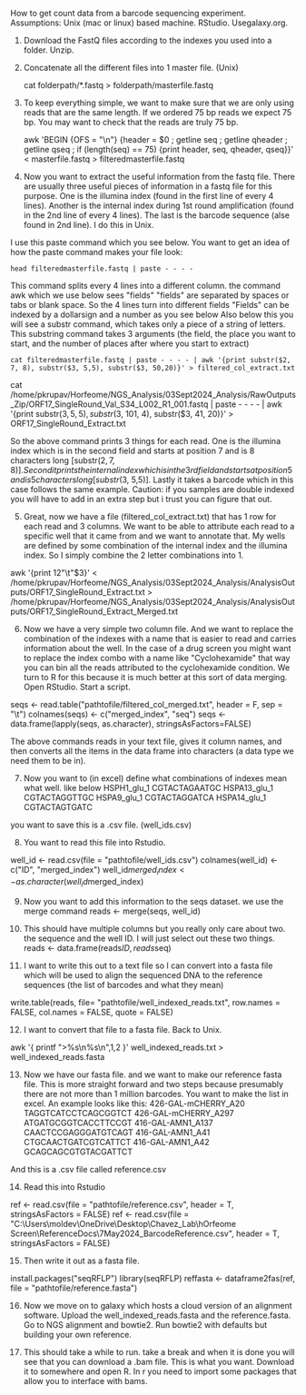 How to get count data from a barcode sequencing experiment. 
Assumptions: Unix (mac or linux) based machine. RStudio. Usegalaxy.org. 

1. Download the FastQ files according to the indexes you used into a folder. Unzip.
2. Concatenate all the different files into 1 master file. (Unix)

	cat folderpath/*.fastq > folderpath/masterfile.fastq

3. To keep everything simple, we want to make sure that we are only using reads that are the
same length. If we ordered 75 bp reads we expect 75 bp. You may want to check that the reads
are truly 75 bp. 

	awk 'BEGIN {OFS = "\n"} {header = $0 ; getline seq ; getline qheader ; getline qseq ; if (length(seq) == 75) {print header, seq, qheader, qseq}}' < masterfile.fastq > filteredmasterfile.fastq

4. Now you want to extract the useful information from the fastq file. There are usually
three useful pieces of information in a fastq file for this purpose. One is the illumina 
index (found in the first line of every 4 lines). Another is the internal index during
1st round amplification (found in the 2nd line of every 4 lines). The last is the barcode 
sequence (alse found in 2nd line). I do this in Unix.

I use this paste command which you see below. You want to get an idea of how the paste command makes your file look:

	head filteredmasterfile.fastq | paste - - - -
	
This command splits every 4 lines into a different column. the command awk which we use below sees "fields"
"fields" are separated by spaces or tabs or blank space. So the 4 lines turn into different fields
"Fields" can be indexed by a dollarsign and a number as you see below
Also below this you will see a substr command, which takes only a piece of a string of letters.
This substring command takes 3 arguments (the field, the place you want to start, and the number of places after where you start to extract)

	cat filteredmasterfile.fastq | paste - - - - | awk '{print substr($2, 7, 8), substr($3, 5,5), substr($3, 50,20)}' > filtered_col_extract.txt

cat /home/pkrupav/Horfeome/NGS_Analysis/03Sept2024_Analysis/RawOutputs_Zip/ORF17_SingleRound_Val_S34_L002_R1_001.fastq | paste - - - - | awk '{print substr($3, 5, 5), substr($3, 101, 4), substr($3, 41, 20)}' > ORF17_SingleRound_Extract.txt
	
So the above command prints 3 things for each read. One is the illumina index which is in the second field
and starts at position 7 and is 8 characters long [substr($2, 7, 8)]. Second it prints the internal
index which is in the 3rd field and starts at position 5 and is 5 characters long [substr($3, 5,5)].
Lastly it takes a barcode which in this case follows the same example.
Caution: if you samples are double indexed you will have to add in an extra step but i trust you can figure that out.

5. Great, now we have a file (filtered_col_extract.txt) that has 1 row for each read and 3 columns.
We want to be able to attribute each read to a specific well that it came from and we want to annotate that.
My wells are defined by some combination of the internal index and the illumina index. So I simply
combine the 2 letter combinations into 1.

awk '{print $1$2"\t"$3}' < /home/pkrupav/Horfeome/NGS_Analysis/03Sept2024_Analysis/AnalysisOutputs/ORF17_SingleRound_Extract.txt > /home/pkrupav/Horfeome/NGS_Analysis/03Sept2024_Analysis/AnalysisOutputs/ORF17_SingleRound_Extract_Merged.txt

6. Now we have a very simple two column file. And we want to replace the combination of the 
indexes with a name that is easier to read and carries information about the well. In the
case of a drug screen you might want to replace the index combo with a name like "Cyclohexamide"
that way you can bin all the reads attributed to the cyclohexamide condition. We turn to R for this
because it is much better at this sort of data merging. Open RStudio. Start a script.

seqs <- read.table("pathtofile/filtered_col_merged.txt", header = F, sep = "\t")
colnames(seqs) <- c("merged_index", "seq")
seqs <- data.frame(lapply(seqs, as.character), stringsAsFactors=FALSE)

The above commands reads in your text file, gives it column names, and then converts all the 
items in the data frame into characters (a data type we need them to be in).

7. Now you want to (in excel) define what combinations of indexes mean what well. like below
HSPH1_glu_1	CGTACTAGAATGC
HSPA13_glu_1	CGTACTAGGTTGC
HSPA9_glu_1	CGTACTAGGATCA
HSPA14_glu_1	CGTACTAGTGATC

you want to save this is a .csv file. (well_ids.csv)

8. You want to read this file into Rstudio.

well_id <- read.csv(file = "pathtofile/well_ids.csv")
colnames(well_id) <- c("ID", "merged_index")
well_id$merged_index <- as.character(well_id$merged_index)

9. Now you want to add this information to the seqs dataset. we use the merge command
reads <- merge(seqs, well_id)

10. This should have multiple columns but you really only care about two. the sequence and
the well ID. I will just select out these two things.
reads <- data.frame(reads$ID, reads$seq)

11. I want to write this out to a text file so I can convert into a fasta file which will
be used to align the sequenced DNA to the reference sequences (the list of barcodes and what they mean)

write.table(reads, file= "pathtofile/well_indexed_reads.txt", row.names = FALSE, col.names = FALSE, quote = FALSE)

12. I want to convert that file to a fasta file. Back to Unix.

awk '{ printf ">%s\n%s\n",$1,$2 }' well_indexed_reads.txt > well_indexed_reads.fasta

13. Now we have our fasta file. and we want to make our reference fasta file. This is more
straight forward and two steps because presumably there are not more than 1 million barcodes.
You want to make the list in excel. An example looks like this: 
426-GAL-mCHERRY_A20	TAGGTCATCCTCAGCGGTCT
426-GAL-mCHERRY_A297	ATGATGCGGTCACCTTCCGT
416-GAL-AMN1_A137	CAACTCCGAGGGATGTCAGT
416-GAL-AMN1_A41	CTGCAACTGATCGTCATTCT
416-GAL-AMN1_A42	GCAGCAGCGTGTACGATTCT

And this is a .csv file called reference.csv

14. Read this into Rstudio

ref <- read.csv(file = "pathtofile/reference.csv", header = T, stringsAsFactors = FALSE)
ref <- read.csv(file = "C:\Users\moldev\OneDrive\Desktop\Chavez_Lab\hOrfeome Screen\ReferenceDocs\7May2024_BarcodeReference.csv", header = T, stringsAsFactors = FALSE)

15. Then write it out as a fasta file.

install.packages("seqRFLP") 
library(seqRFLP)
reffasta <- dataframe2fas(ref, file = "pathtofile/reference.fasta")

16. Now we move on to galaxy which hosts a cloud version of an alignment software. Upload
the well_indexed_reads.fasta and the reference.fasta. Go to NGS alignment and bowtie2.
Run bowtie2 with defaults but building your own reference.

17. This should take a while to run. take a break and when it is done you will see that
you can download a .bam file. This is what you want. Download it to somewhere and open R.
In r you need to import some packages that allow you to interface with bams.